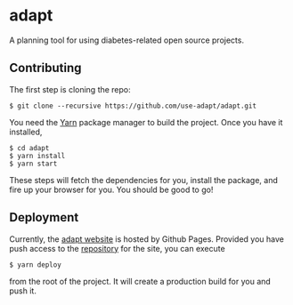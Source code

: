 # adapt


A planning tool for using diabetes-related open source projects.

## Contributing

The first step is cloning the repo:

```
$ git clone --recursive https://github.com/use-adapt/adapt.git
```

You need the [Yarn](https://yarnpkg.com/) package manager to build the project. Once you
have it installed,

```
$ cd adapt
$ yarn install
$ yarn start
```

These steps will fetch the dependencies for you, install the package, and fire
up your browser for you. You should be good to go!

## Deployment

Currently, the [adapt website][adapt_website] is hosted by Github Pages.
Provided you have push access to the [repository][website_repo] for the site,
you can execute

```
$ yarn deploy
```

from the root of the project. It will create a production build for you and push
it.

[adapt_website]: https://use-adapt.github.io/
[website_repo]: https://github.com/use-adapt/use-adapt.github.io/

